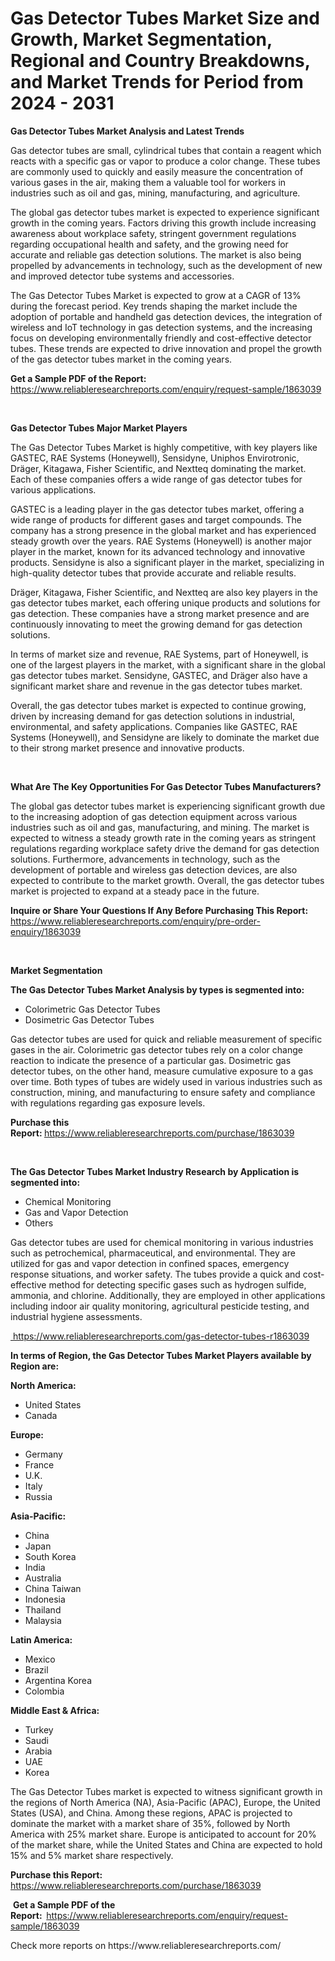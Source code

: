 <p><h1>Gas Detector Tubes Market Size and Growth, Market Segmentation, Regional and Country Breakdowns, and Market Trends for Period from 2024 -  2031</h1></p><p><strong>Gas Detector Tubes Market Analysis and Latest Trends</strong></p>
<p><p>Gas detector tubes are small, cylindrical tubes that contain a reagent which reacts with a specific gas or vapor to produce a color change. These tubes are commonly used to quickly and easily measure the concentration of various gases in the air, making them a valuable tool for workers in industries such as oil and gas, mining, manufacturing, and agriculture.</p><p>The global gas detector tubes market is expected to experience significant growth in the coming years. Factors driving this growth include increasing awareness about workplace safety, stringent government regulations regarding occupational health and safety, and the growing need for accurate and reliable gas detection solutions. The market is also being propelled by advancements in technology, such as the development of new and improved detector tube systems and accessories.</p><p>The Gas Detector Tubes Market is expected to grow at a CAGR of 13% during the forecast period. Key trends shaping the market include the adoption of portable and handheld gas detection devices, the integration of wireless and IoT technology in gas detection systems, and the increasing focus on developing environmentally friendly and cost-effective detector tubes. These trends are expected to drive innovation and propel the growth of the gas detector tubes market in the coming years.</p></p>
<p><strong>Get a Sample PDF of the Report:&nbsp;</strong> <a href="https://www.reliableresearchreports.com/enquiry/request-sample/1863039">https://www.reliableresearchreports.com/enquiry/request-sample/1863039</a></p>
<p>&nbsp;</p>
<p><strong>Gas Detector Tubes Major Market Players</strong></p>
<p><p>The Gas Detector Tubes Market is highly competitive, with key players like GASTEC, RAE Systems (Honeywell), Sensidyne, Uniphos Envirotronic, Dräger, Kitagawa, Fisher Scientific, and Nextteq dominating the market. Each of these companies offers a wide range of gas detector tubes for various applications.</p><p>GASTEC is a leading player in the gas detector tubes market, offering a wide range of products for different gases and target compounds. The company has a strong presence in the global market and has experienced steady growth over the years. RAE Systems (Honeywell) is another major player in the market, known for its advanced technology and innovative products. Sensidyne is also a significant player in the market, specializing in high-quality detector tubes that provide accurate and reliable results.</p><p>Dräger, Kitagawa, Fisher Scientific, and Nextteq are also key players in the gas detector tubes market, each offering unique products and solutions for gas detection. These companies have a strong market presence and are continuously innovating to meet the growing demand for gas detection solutions.</p><p>In terms of market size and revenue, RAE Systems, part of Honeywell, is one of the largest players in the market, with a significant share in the global gas detector tubes market. Sensidyne, GASTEC, and Dräger also have a significant market share and revenue in the gas detector tubes market.</p><p>Overall, the gas detector tubes market is expected to continue growing, driven by increasing demand for gas detection solutions in industrial, environmental, and safety applications. Companies like GASTEC, RAE Systems (Honeywell), and Sensidyne are likely to dominate the market due to their strong market presence and innovative products.</p></p>
<p>&nbsp;</p>
<p><strong>What Are The Key Opportunities For Gas Detector Tubes Manufacturers?</strong></p>
<p><p>The global gas detector tubes market is experiencing significant growth due to the increasing adoption of gas detection equipment across various industries such as oil and gas, manufacturing, and mining. The market is expected to witness a steady growth rate in the coming years as stringent regulations regarding workplace safety drive the demand for gas detection solutions. Furthermore, advancements in technology, such as the development of portable and wireless gas detection devices, are also expected to contribute to the market growth. Overall, the gas detector tubes market is projected to expand at a steady pace in the future.</p></p>
<p><strong>Inquire or Share Your Questions If Any Before Purchasing This Report:</strong> <a href="https://www.reliableresearchreports.com/enquiry/pre-order-enquiry/1863039">https://www.reliableresearchreports.com/enquiry/pre-order-enquiry/1863039</a></p>
<p>&nbsp;</p>
<p><strong>Market Segmentation</strong></p>
<p><strong>The Gas Detector Tubes Market Analysis by types is segmented into:</strong></p>
<p><ul><li>Colorimetric Gas Detector Tubes</li><li>Dosimetric Gas Detector Tubes</li></ul></p>
<p><p>Gas detector tubes are used for quick and reliable measurement of specific gases in the air. Colorimetric gas detector tubes rely on a color change reaction to indicate the presence of a particular gas. Dosimetric gas detector tubes, on the other hand, measure cumulative exposure to a gas over time. Both types of tubes are widely used in various industries such as construction, mining, and manufacturing to ensure safety and compliance with regulations regarding gas exposure levels.</p></p>
<p><strong>Purchase this Report:&nbsp;</strong><a href="https://www.reliableresearchreports.com/purchase/1863039">https://www.reliableresearchreports.com/purchase/1863039</a></p>
<p>&nbsp;</p>
<p><strong>The Gas Detector Tubes Market Industry Research by Application is segmented into:</strong></p>
<p><ul><li>Chemical Monitoring</li><li>Gas and Vapor Detection</li><li>Others</li></ul></p>
<p><p>Gas detector tubes are used for chemical monitoring in various industries such as petrochemical, pharmaceutical, and environmental. They are utilized for gas and vapor detection in confined spaces, emergency response situations, and worker safety. The tubes provide a quick and cost-effective method for detecting specific gases such as hydrogen sulfide, ammonia, and chlorine. Additionally, they are employed in other applications including indoor air quality monitoring, agricultural pesticide testing, and industrial hygiene assessments.</p></p>
<p><a href="https://www.reliableresearchreports.com/gas-detector-tubes-r1863039">&nbsp;https://www.reliableresearchreports.com/gas-detector-tubes-r1863039</a></p>
<p><strong>In terms of Region, the Gas Detector Tubes Market Players available by Region are:</strong></p>
<p>
    <p> <strong> North America: </strong>
        <ul>
            <li>United States</li>
            <li>Canada</li>
        </ul>
        </p> 
    <p> <strong> Europe: </strong>
        <ul>
            <li>Germany</li>
            <li>France</li>
            <li>U.K.</li>
            <li>Italy</li>
            <li>Russia</li>
        </ul>
        </p> 
    <p> <strong> Asia-Pacific: </strong>
        <ul>
            <li>China</li>
            <li>Japan</li>
            <li>South Korea</li>
            <li>India</li>
            <li>Australia</li>
            <li>China Taiwan</li>
            <li>Indonesia</li>
            <li>Thailand</li>
            <li>Malaysia</li>
        </ul>
        </p> 
    <p> <strong> Latin America: </strong>
        <ul>
            <li>Mexico</li>
            <li>Brazil</li>
            <li>Argentina Korea</li>
            <li>Colombia</li>
        </ul>
        </p> 
    <p> <strong> Middle East & Africa: </strong>
        <ul>
            <li>Turkey</li>
            <li>Saudi</li>
            <li>Arabia</li>
            <li>UAE</li>
            <li>Korea</li>
        </ul>
    </p>
    </p>
<p><p>The Gas Detector Tubes market is expected to witness significant growth in the regions of North America (NA), Asia-Pacific (APAC), Europe, the United States (USA), and China. Among these regions, APAC is projected to dominate the market with a market share of 35%, followed by North America with 25% market share. Europe is anticipated to account for 20% of the market share, while the United States and China are expected to hold 15% and 5% market share respectively.</p></p>
<p><strong>Purchase this Report: </strong><a href="https://www.reliableresearchreports.com/purchase/1863039">https://www.reliableresearchreports.com/purchase/1863039</a></p>
<p>&nbsp;<strong>Get a Sample PDF of the Report:&nbsp;&nbsp;</strong><a href="https://www.reliableresearchreports.com/enquiry/request-sample/1863039">https://www.reliableresearchreports.com/enquiry/request-sample/1863039</a></p>
<p><strong></strong></p>
<p>Check more reports on https://www.reliableresearchreports.com/</p>